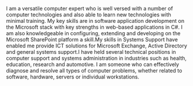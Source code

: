 I am a versatile computer expert who is well versed with a number of computer technologies and also able to learn new technologies with minimal training. My key skills 
are in software application development on the Microsoft stack with key strengths in web-based applications in C#. 
I am also knowledgeable in configuring, extending and developing on the Microsoft SharePoint platform a skill.My skills in Systems Support have enabled me provide ICT 
solutions for Microsoft Exchange, Active Directory and general systems support.I have held several technical positions in computer support and systems administration 
in industries such as health, education, research and automotive. 
I am someone who can effectively diagnose and resolve all types of computer problems, whether related to software, hardware, servers or individual workstations.
